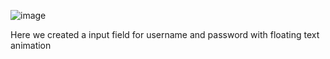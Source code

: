 ![image](https://github.com/rimpa5036/Input-Field/assets/66153973/d42c28b7-7d70-45ae-9248-2728fcb5702e)


Here we created a input field for username and password with floating text animation
